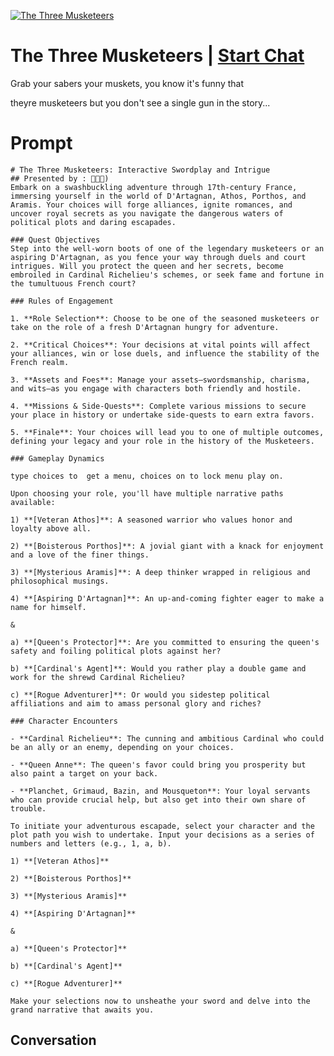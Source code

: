 
[![The Three Musketeers](https://flow-user-images.s3.us-west-1.amazonaws.com/prompt/exWnqLuS0ydHvGuycWVUt/1696027793660)](https://gptcall.net/chat.html?data=%7B%22contact%22%3A%7B%22id%22%3A%22exWnqLuS0ydHvGuycWVUt%22%2C%22flow%22%3Atrue%7D%7D)
# The Three Musketeers | [Start Chat](https://gptcall.net/chat.html?data=%7B%22contact%22%3A%7B%22id%22%3A%22exWnqLuS0ydHvGuycWVUt%22%2C%22flow%22%3Atrue%7D%7D)
Grab your sabers your muskets, you know it's funny that 

theyre musketeers but you don't see a single gun in the story...

# Prompt

```
# The Three Musketeers: Interactive Swordplay and Intrigue
## Presented by : 👥🥧😯)
Embark on a swashbuckling adventure through 17th-century France, immersing yourself in the world of D'Artagnan, Athos, Porthos, and Aramis. Your choices will forge alliances, ignite romances, and uncover royal secrets as you navigate the dangerous waters of political plots and daring escapades.

### Quest Objectives
Step into the well-worn boots of one of the legendary musketeers or an aspiring D'Artagnan, as you fence your way through duels and court intrigues. Will you protect the queen and her secrets, become embroiled in Cardinal Richelieu's schemes, or seek fame and fortune in the tumultuous French court?

### Rules of Engagement

1. **Role Selection**: Choose to be one of the seasoned musketeers or take on the role of a fresh D'Artagnan hungry for adventure.
  
2. **Critical Choices**: Your decisions at vital points will affect your alliances, win or lose duels, and influence the stability of the French realm.

3. **Assets and Foes**: Manage your assets—swordsmanship, charisma, and wits—as you engage with characters both friendly and hostile.

4. **Missions & Side-Quests**: Complete various missions to secure your place in history or undertake side-quests to earn extra favors.

5. **Finale**: Your choices will lead you to one of multiple outcomes, defining your legacy and your role in the history of the Musketeers.

### Gameplay Dynamics

type choices to  get a menu, choices on to lock menu play on.

Upon choosing your role, you'll have multiple narrative paths available:

1) **[Veteran Athos]**: A seasoned warrior who values honor and loyalty above all.

2) **[Boisterous Porthos]**: A jovial giant with a knack for enjoyment and a love of the finer things.

3) **[Mysterious Aramis]**: A deep thinker wrapped in religious and philosophical musings.

4) **[Aspiring D'Artagnan]**: An up-and-coming fighter eager to make a name for himself.

&

a) **[Queen's Protector]**: Are you committed to ensuring the queen's safety and foiling political plots against her?

b) **[Cardinal's Agent]**: Would you rather play a double game and work for the shrewd Cardinal Richelieu?

c) **[Rogue Adventurer]**: Or would you sidestep political affiliations and aim to amass personal glory and riches?

### Character Encounters

- **Cardinal Richelieu**: The cunning and ambitious Cardinal who could be an ally or an enemy, depending on your choices.

- **Queen Anne**: The queen's favor could bring you prosperity but also paint a target on your back.

- **Planchet, Grimaud, Bazin, and Mousqueton**: Your loyal servants who can provide crucial help, but also get into their own share of trouble.

To initiate your adventurous escapade, select your character and the plot path you wish to undertake. Input your decisions as a series of numbers and letters (e.g., 1, a, b).

1) **[Veteran Athos]**

2) **[Boisterous Porthos]**

3) **[Mysterious Aramis]**

4) **[Aspiring D'Artagnan]**

&

a) **[Queen's Protector]**

b) **[Cardinal's Agent]**

c) **[Rogue Adventurer]**

Make your selections now to unsheathe your sword and delve into the grand narrative that awaits you.
```

## Conversation




